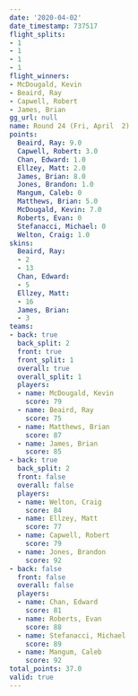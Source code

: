 ```yaml
---
date: '2020-04-02'
date_timestamp: 737517
flight_splits:
- 1
- 1
- 1
- 1
flight_winners:
- McDougald, Kevin
- Beaird, Ray
- Capwell, Robert
- James, Brian
gg_url: null
name: Round 24 (Fri, April  2)
points:
  Beaird, Ray: 9.0
  Capwell, Robert: 3.0
  Chan, Edward: 1.0
  Ellzey, Matt: 2.0
  James, Brian: 8.0
  Jones, Brandon: 1.0
  Mangum, Caleb: 0
  Matthews, Brian: 5.0
  McDougald, Kevin: 7.0
  Roberts, Evan: 0
  Stefanacci, Michael: 0
  Welton, Craig: 1.0
skins:
  Beaird, Ray:
  - 2
  - 13
  Chan, Edward:
  - 5
  Ellzey, Matt:
  - 16
  James, Brian:
  - 3
teams:
- back: true
  back_split: 2
  front: true
  front_split: 1
  overall: true
  overall_split: 1
  players:
  - name: McDougald, Kevin
    score: 79
  - name: Beaird, Ray
    score: 75
  - name: Matthews, Brian
    score: 87
  - name: James, Brian
    score: 85
- back: true
  back_split: 2
  front: false
  overall: false
  players:
  - name: Welton, Craig
    score: 84
  - name: Ellzey, Matt
    score: 77
  - name: Capwell, Robert
    score: 79
  - name: Jones, Brandon
    score: 92
- back: false
  front: false
  overall: false
  players:
  - name: Chan, Edward
    score: 81
  - name: Roberts, Evan
    score: 88
  - name: Stefanacci, Michael
    score: 89
  - name: Mangum, Caleb
    score: 92
total_points: 37.0
valid: true
---
```

